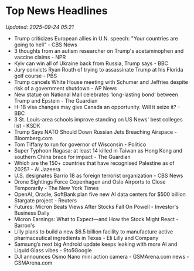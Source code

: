 # Top News Headlines

_Updated: 2025-09-24 05:21_

- Trump criticizes European allies in U.N. speech: "Your countries are going to hell" - CBS News
- 3 thoughts from an autism researcher on Trump's acetaminophen and vaccine claims - NPR
- Kyiv can win all of Ukraine back from Russia, Trump says - BBC
- Jury convicts Ryan Routh of trying to assassinate Trump at his Florida golf course - PBS
- Trump cancels White House meeting with Schumer and Jeffries despite risk of a government shutdown - AP News
- New statue on National Mall celebrates ‘long-lasting bond’ between Trump and Epstein - The Guardian
- H-1B visa changes may give Canada an opportunity. Will it seize it? - BBC
- 3 St. Louis-area schools improve standing on US News' best colleges list - KSDK
- Trump Says NATO Should Down Russian Jets Breaching Airspace - Bloomberg.com
- Tom Tiffany to run for governor of Wisconsin - Politico
- Super Typhoon Ragasa: at least 14 killed in Taiwan as Hong Kong and southern China brace for impact - The Guardian
- Which are the 150+ countries that have recognised Palestine as of 2025? - Al Jazeera
- U.S. designates Barrio 18 as foreign terrorist organization - CBS News
- Drone Sightings Force Copenhagen and Oslo Airports to Close Temporarily - The New York Times
- OpenAI, Oracle, SoftBank plan five new AI data centers for $500 billion Stargate project - Reuters
- Futures: Micron Beats Views After Stocks Fall On Powell - Investor's Business Daily
- Micron Earnings: What to Expect—and How the Stock Might React - Barron's
- Lilly plans to build a new $6.5 billion facility to manufacture active pharmaceutical ingredients in Texas - Eli Lilly and Company
- Samsung’s next big Android update keeps leaking with more AI and Liquid Glass vibes - 9to5Google
- DJI announces Osmo Nano mini action camera - GSMArena.com news - GSMArena.com